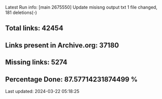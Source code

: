 Latest Run info: 
[main 2675550] Update misisng output txt
 1 file changed, 181 deletions(-)

## Total links: 42454

## Links present in Archive.org: 37180

## Missing links: 5274

## Percentage Done: 87.57714231874499 %


Last updated: 2024-03-22 05:18:25

